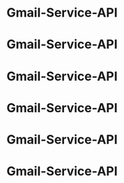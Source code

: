 # Gmail-Service-API
# Gmail-Service-API
# Gmail-Service-API
# Gmail-Service-API
# Gmail-Service-API
# Gmail-Service-API
